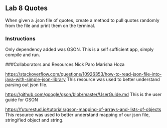 ## Lab 8 Quotes
When given a .json file of quotes, create a method to pull quotes randomly from the file and print them on the terminal.
 
### Instructions
Only dependency added was GSON.  This is a self sufficient app, simply compile and run.

###Collaborators and Resources
Nick Paro
Marisha Hoza

https://stackoverflow.com/questions/10926353/how-to-read-json-file-into-java-with-simple-json-library 
This resource was used to better understand parsing out json file.

https://github.com/google/gson/blob/master/UserGuide.md
This is the user guide for GSON

https://futurestud.io/tutorials/gson-mapping-of-arrays-and-lists-of-objects
This resource was used to better understand mapping of our json file, stringified object and string.
 